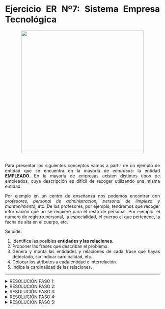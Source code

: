 <div align="justify">

# Ejercicio ER Nº7: Sistema Empresa Tecnológica

<div align="center">
<img src="https://github.com/jpexposito/base-datos/raw/main/ER/tareas/tarea7/img/empleados.png" width="400px"/>
</div>
</br>

Para presentar los siguientes conceptos vamos a partir de un ejemplo de entidad que se encuentra en la mayoría de _empresas_: la entidad __EMPLEADO__. En la mayoría de empresas existen distintos tipos de empleados, cuya descripción es difícil de recoger utilizando una misma entidad.

Por ejemplo en un centro de enseñanza nos podemos encontrar con _profesores, personal de administración, personal de limpieza y mantenimiento_, etc. De los profesores, por ejemplo, tendremos que recoger información que no se requiere para el resto de personal. Por ejemplo: el número de registro personal, la especialidad, el cuerpo al que pertenece, la fecha de alta en el cuerpo, etc.

Se pide:
1. Identifica las posibles __entidades y las relaciones__.
2. Proponer las frases que describan el problema.
3. Genera y monta las entidades y relaciones de cada frase que hayas detectado, sin indicar cardinalidad, etc.
4. Colocar los atributos a cada entidad e interrelación.
5. Indica la cardinalidad de las relaciones.

- - -

<details>
      <summary>RESOLUCIÓN PASO 1:</summary>
      
  </br>
  
  <img src="https://github.com/samugd17/base-datos-bae-/blob/main/TAREAS/Tarea5/Ejercicio%207/IMG/ER.n%C2%BA7.PASO1.drawio.png">
  
  </br>
  
</details>

<details>
      <summary>RESOLUCIÓN PASO 2:</summary>
 
-  Se desea conocer el número de empleados de un centro de enseñanza tecnológica estando estos divididos entre profesores, administrativos y personal de mantenimiento. 
        
  </br>
  
</details>

<details>
      <summary>RESOLUCIÓN PASO 3:</summary>
      
  <br>
  
  <img src="https://github.com/samugd17/base-datos-bae-/blob/main/TAREAS/Tarea5/Ejercicio%207/IMG/ER.n%C2%BA7.PASO3.drawio.png">
  
  </br>
  
</details>

<details>
      <summary>RESOLUCIÓN PASO 4:</summary>
      
  </br>
  
  <img src="https://github.com/samugd17/base-datos-bae-/blob/main/TAREAS/Tarea5/Ejercicio%207/IMG/ER.n%C2%BA7.PASO4.drawio.png">
  
  </br>
  
</details>

<details>
      <summary>RESOLUCIÓN PASO 5:</summary>
      
  </br>
  
  <img src="https://github.com/samugd17/base-datos-bae-/blob/main/TAREAS/Tarea5/Ejercicio%207/IMG/ER.n%C2%BA7.PASO5.drawio.png">
  
  </br>
  
</details>
</div>
